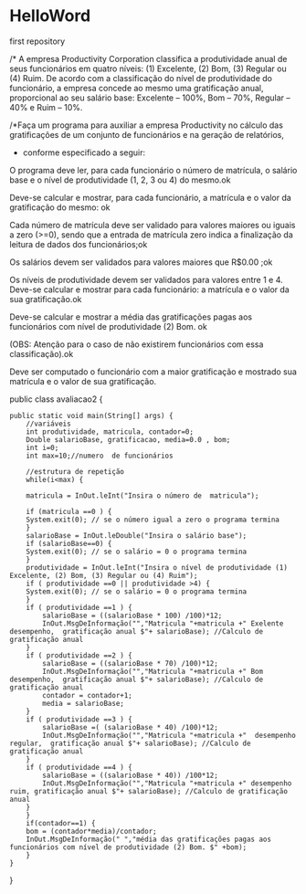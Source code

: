 # HelloWord
first  repository

/*
A empresa Productivity Corporation classifica a produtividade anual de seus funcionários em quatro níveis:
(1) Excelente, (2) Bom, (3) Regular ou (4) Ruim.
De acordo com a classificação do nível de produtividade do funcionário, a empresa concede ao mesmo uma gratificação anual, proporcional ao seu salário base:
Excelente – 100%, Bom – 70%, Regular – 40% e Ruim – 10%.

/*Faça um programa para auxiliar a empresa Productivity no cálculo das gratificações de um conjunto de funcionários e na geração de relatórios, 
 * conforme especificado a seguir:

O programa deve ler, para cada funcionário o número de matrícula, o salário base e o nível de produtividade (1, 2, 3 ou 4) do mesmo.ok

 Deve-se calcular e mostrar, para cada funcionário, a matrícula e o valor da gratificação do mesmo: ok
 
Cada número de matrícula deve ser validado para valores maiores ou iguais a zero (>=0), sendo que a entrada de matrícula zero 
indica a finalização da leitura de dados dos funcionários;ok

Os salários devem ser validados para valores maiores que R$0.00 ;ok

Os níveis de produtividade devem ser validados para valores entre 1 e 4.
Deve-se calcular e mostrar para cada funcionário:
 a matrícula e o valor da sua gratificação.ok
 
Deve-se calcular e mostrar a média das gratificações pagas aos funcionários com nível de produtividade (2) Bom. ok

(OBS: Atenção para o caso de não existirem funcionários com essa classificação).ok

Deve ser computado o funcionário com a maior gratificação e mostrado sua matrícula e o valor de sua gratificação.


public class avaliacao2 {

	public static void main(String[] args) {
		//variáveis
		int produtividade, matricula, contador=0;
		Double salarioBase, gratificacao, media=0.0 , bom; 
		int i=0;
		int max=10;//numero  de funcionários
		
		//estrutura de repetição
		while(i<max) {
			
		matricula = InOut.leInt("Insira o número de  matricula");
		
		if (matricula ==0 ) {
		System.exit(0); // se o número igual a zero o programa termina 
		}
		salarioBase = InOut.leDouble("Insira o salário base");
		if (salarioBase==0) {
		System.exit(0); // se o salário = 0 o programa termina 
		}
		produtividade = InOut.leInt("Insira o nível de produtividade (1) Excelente, (2) Bom, (3) Regular ou (4) Ruim");
		if ( produtividade ==0 || produtividade >4) {
		System.exit(0); // se o salário = 0 o programa termina 
		}
		if ( produtividade ==1 ) { 
			salarioBase = ((salarioBase * 100) /100)*12; 
			InOut.MsgDeInformação("","Matricula "+matricula +" Exelente desempenho,  gratificação anual $"+ salarioBase); //Calculo de gratificação anual
		}
		if ( produtividade ==2 ) { 
			salarioBase = ((salarioBase * 70) /100)*12; 
			InOut.MsgDeInformação("","Matricula "+matricula +" Bom desempenho,  gratificação anual $"+ salarioBase); //Calculo de gratificação anual
			contador = contador+1;
			media = salarioBase;
		}		
		if ( produtividade ==3 ) { 
			salarioBase =( (salarioBase * 40) /100)*12; 
			InOut.MsgDeInformação("","Matricula "+matricula +"  desempenho regular,  gratificação anual $"+ salarioBase); //Calculo de gratificação anual
		}	
		if ( produtividade ==4 ) { 
			salarioBase = ((salarioBase * 40)) /100*12; 
			InOut.MsgDeInformação("","Matricula "+matricula +" desempenho ruim, gratificação anual $"+ salarioBase); //Calculo de gratificação anual
		}		
		}
		if(contador==1) {
		bom = (contador*media)/contador;
		InOut.MsgDeInformação(" ","média das gratificações pagas aos funcionários com nível de produtividade (2) Bom. $" +bom);
		}
	}

}
